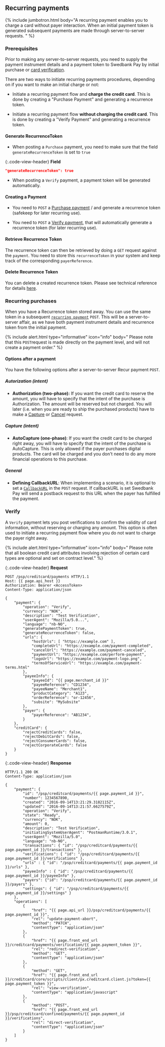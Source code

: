 ## Recurring payments

{% include jumbotron.html body="A recurring payment enables you to charge a card
without payer interaction. When an initial payment token is generated subsequent
payments are made through server-to-server requests. " %}

### Prerequisites

Prior to making any server-to-server requests, you need to supply the payment
instrument details and a payment token to Swedbank Pay by initial purchase or
[card verification][payment-verify].

There are two ways to initiate recurring payments procedures,
depending on if you want to make an initial charge or not:

*   Initiate a recurring payment flow and **charge the credit card**.
    This is done by creating a "Purchase Payment" and generating a
    recurrence token.

*   Initiate a recurring payment flow **without charging the credit card**.
    This is done by creating  a "Verify Payment" and generating a recurrence
    token.

#### Generate RecurrenceToken

*   When posting a `Purchase` payment, you need to make sure that the field
    `generateRecurrenceToken` is set to `true`

{:.code-view-header}
**Field**

```json
"generateRecurrenceToken": true
```

*   When posting a `Verify` payment, a payment token will be generated
    automatically.

#### Creating a Payment

*   You need to `POST` a [Purchase payment][card-payment-purchase] / and
    generate a recurrence token (safekeep for later recurring use).

*   You need to `POST` a [Verify payment][payment-verify], that will
    automatically generate a recurrence token (for later recurring use).

#### Retrieve Recurrence Token

The recurrence token can then be retrieved by doing a `GET` request against the
`payment`. You need to store this `recurrenceToken` in your system and keep
track of the corresponding `payerReference`.

#### Delete Recurrence Token

You can delete a created recurrence token.
Please see technical reference for details
[here][card-payments-remove-payment-token].

### Recurring purchases

When you have a Recurrence token stored away. You can use the same token in a
subsequent [`recurring payment`][card-payment-recur] `POST`.
This will be a server-to-server affair, as we have both payment instrument
details and recurrence token from the initial payment.

{% include alert.html type="informative" icon="info" body="
Please note that this `POST`request is made directly on the payment level,
and will not create a payment order." %}

#### Options after a payment

You have the following options after a server-to-server Recur payment `POST`.

##### Autorization (intent)

*   **Authorization (two-phase):** If you want the credit card to reserve the
    amount, you will have to specify that the intent of the purchase is
    Authorization.
    The amount will be reserved but not charged.
    You will later (i.e. when you are ready to ship the purchased products)
    have to make a [Capture][card-payment-capture] or
    [Cancel][card-payment-cancel] request.

##### Capture (intent)

*   **AutoCapture (one-phase)**: If you want the credit card to be charged right
    away, you will have to specify that the intent of the purchase is
    AutoCapture. This is only allowed if the payer purchases digital products.
    The card will be charged and you don't need to do any more financial
    operations to this purchase.​​​​​

##### General

*   **Defining CallbackURL**: When implementing a scenario,
    it is optional to set a [`CallbackURL`][technical-reference-callback]
    in the `POST` request.
    If callbackURL is set Swedbank Pay will send a postback request to this URL
    when the payer has fulfilled the payment.

### Verify

A `Verify` payment lets you post verifications to confirm the validity of
card information, without reserving or charging any amount.
This option is often used to initiate a recurring payment
flow where you do not want to charge the payer right away.

{% include alert.html type="informative" icon="info" body="
Please note that all boolean credit card attributes involving rejection of
certain card types are optional and set on contract level." %}

{:.code-view-header}
**Request**

```http
POST /psp/creditcard/payments HTTP/1.1
Host: {{ page.api_host }}
Authorization: Bearer <AccessToken>
Content-Type: application/json

{
    "payment": {
        "operation": "Verify",
        "currency": "NOK",
        "description": "Test Verification",
        "userAgent": "Mozilla/5.0...",
        "language": "nb-NO",
        "generatePaymentToken": true,
        "generateRecurrenceToken": false,
        "urls": {
            "hostUrls": [ "https://example.com" ],
            "completeUrl": "https://example.com/payment-completed",
            "cancelUrl": "https://example.com/payment-canceled",
            "paymentUrl": "https://example.com/perform-payment",
            "logoUrl": "https://example.com/payment-logo.png",
            "termsOfServiceUrl": "https://example.com/payment-terms.html"
        },
        "payeeInfo": {
            "payeeId": "{{ page.merchant_id }}"
            "payeeReference": "CD1234",
            "payeeName": "Merchant1",
            "productCategory": "A123",
            "orderReference": "or-12456",
            "subsite": "MySubsite"
        },
        "payer": {
            "payerReference": "AB1234",
        }
    },
    "creditCard": {
        "rejectCreditCards": false,
        "rejectDebitCards": false,
        "rejectConsumerCards": false,
        "rejectCorporateCards": false
    }
}
```

{:.code-view-header}
**Response**

```http
HTTP/1.1 200 OK
Content-Type: application/json

{
    "payment": {
        "id": "/psp/creditcard/payments/{{ page.payment_id }}",
        "number": 1234567890,
        "created": "2016-09-14T13:21:29.3182115Z",
        "updated": "2016-09-14T13:21:57.6627579Z",
        "operation": "Verify",
        "state": "Ready",
        "currency": "NOK",
        "amount": 0,
        "description": "Test Verification",
        "initiatingSystemUserAgent": "PostmanRuntime/3.0.1",
        "userAgent": "Mozilla/5.0",
        "language": "nb-NO",
        "transactions": { "id": "/psp/creditcard/payments/{{ page.payment_id }}/transactions" },
        "verifications": { "id": "/psp/creditcard/payments/{{ page.payment_id }}/verifications" },
        "urls" : { "id": "/psp/creditcard/payments/{{ page.payment_id }}/urls" },
        "payeeInfo" : { "id": "/psp/creditcard/payments/{{ page.payment_id }}/payeeInfo" },
        "payers": {"id": "/psp/creditcard/payments/{{ page.payment_id }}/payers" },
        "settings": { "id": "/psp/creditcard/payments/{{ page.payment_id }}/settings" }
    },
    "operations": [
        {
            "href": "{{ page.api_url }}/psp/creditcard/payments/{{ page.payment_id }}",
            "rel": "update-payment-abort",
            "method": "PATCH",
            "contentType": "application/json"
        },
        {
            "href": "{{ page.front_end_url }}/creditcard/payments/verification/{{ page.payment_token }}",
            "rel": "redirect-verification",
            "method": "GET",
            "contentType": "application/json"
        },
        {
            "method": "GET",
            "href": "{{ page.front_end_url }}/creditcard/core/scripts/client/px.creditcard.client.js?token={{ page.payment_token }}",
            "rel": "view-verification",
            "contentType": "application/javascript"
        },
        {
            "method": "POST",
            "href": "{{ page.front_end_url }}/psp/creditcard/confined/payments/{{ page.payment_id }}/verifications",
            "rel": "direct-verification",
            "contentType": "application/json"
        }
    ]
}
```

[payment-verify]: #verify
[card-payment-purchase]: #create-payment
[card-payment-recur]: /optional/recur
[card-payment-capture]: #capture-sequence
[card-payment-cancel]: #cancel-sequence
[card-payments-remove-payment-token]: #delete-payment-token
[technical-reference-callback]: /features/technical-reference/callback
